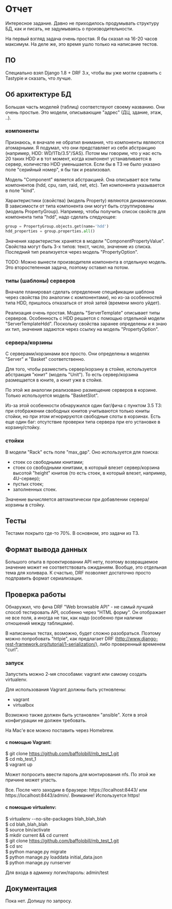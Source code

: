 # Отчет

Интересное задание. Давно не приходилось продумывать структуру БД, как и писать, не задумываясь о производительности.

На первый взгляд задача очень простая. Я бы сказал на 16-20 часов максимум. На деле же, это время ушло только на написание тестов.


## ПО

Специально взял Django 1.8 + DRF 3.x, чтобы вы уже могли сравнить с Tastypie и сказать, что лучше.


## Об архитектуре БД

Большая часть моделей (таблиц) соответствуют своему названию. Они очень простые. Это модели, описывающие "адрес" (ДЦ, здание, этаж, ..).


### компоненты

Признаюсь, я вначале не обратил внимания, что компоненты являются атомарными. Я подумал, что они представляет из себя абстракцию (например, HDD: WD/1Tb/3.5"/SAS). Потом мы говорим, что у нас есть 20 таких HDD и в тот момент, когда компонент устанавливается в сервер, количество HDD уменьшается. Если бы в ТЗ не было указано поле "серийный номер", я бы так и реализовал.

Модель "Component" является абстракцией. Она описывает все типы компонентов (hdd, cpu, ram, raid, net, etc). Тип компонента указывается в поле "kind".

Характеристики (свойства) (модель Property) являются динамическими. В зависимости от типа компонента они могут быть сгруппированы (модель PropertyGroup). Например, чтобы получить список свойств для компонента типа "hdd", надо сделать следующее:

```python
group = PropertyGroup.objects.get(name='hdd')
hdd_properties = group.properties.all()
```

Значения характеристик хранятся в модели "ComponentPropertyValue".
Свойства могут быть 3-х типов: текст, число, значение из списка. Последний тип реализуется через модель "PropertyOption".

TODO: Можно вынести производителя компонента в отдельную модель. Это второстепенная задача, поэтому оставил на потом.


### типы (шаблоны) серверов

Вначале планировал сделать определение спецификации шаблона через свойства (по аналогии с компонентами), но из-за особенностей типа HDD, пришлось отказаться от этой затей (времени много уйдет).

Реализация очень простая. Модель "ServerTemplate" описывает типы серверов. Особенность с HDD решается с помощью отдельной модели "ServerTemplateHdd". Поскольку свойства заранее определены и я знаю их тип, значения задаются через ссылку на модель "PropertyOption".


### сервера/корзины

С серверами/корзинами все просто. Они определены в моделях "Server" и "Basket" соответственно.

Для того, чтобы разместить сервер/корзину в стойке, используется абстракция "юнит" (модель "Unit"). То есть сервер/корзина размещается в юните, а юнит уже в стойке.

По этой же аналогии реализовано размещение серверов в корзине. Только используется модель "BasketSlot".

Из-за этой особенности обнаружился один баг/фича с пунктом 3.5 ТЗ: при отображении свободных юнитов учитываются только юниты стойки, но при этом игнорируются свободные слоты в корзинах.
Есть еще один баг: отсутствие проверки типа сервера при его установке в корзину/стойку.


### стойки

В модели "Rack" есть поле "max_gap". Оно используется для поиска:
- стоек со свободными юнитами;
- стоек со свободными юнитами, в который влезет сервер/корзина высотой "height" юнитов (то есть стоек, в который влезет, например, 4U-сервер);
- пустых стоек;
- заполненных стоек.

Значение вычисляется автоматически при добавлении сервера/корзины в стойку.


## Тесты

Тестами покрыто где-то 70%. В основном, это задачи из ТЗ.


## Формат вывода данных

Большого опыта в проектировании API нету, поэтому возвращаемое значение может не соответствовать ожиданиям. Вообще, это отдельная тема для холивара. К счастью, DRF позволяет достаточно просто подправить формат сериализации.


## Проверка работы

Обнаружил, что фича DRF "Web browsable API" - не самый лучший способ тестировать API, особенно через "HTML форму". Он отображает не все поля, а иногда не так, как надо (особенно при наличии отношений между таблицами).

В написанных тестах, возможно, будет сложно разобраться. Поэтому можно попробовать "httpie", как предлагает DRF (http://www.django-rest-framework.org/tutorial/1-serialization/), либо проверенный временем "curl".

### запуск

Запустить можно 2-мя способами: vagrant или самому создать virtualenv.

Для использования Vagrant должны быть устновлены:
- vagrant
- virtualbox

Возможно также должен быть установлен "ansible". Хотя в этой конфигурации не должен требовать.

На Mac'e все можно поставить через Homebrew.

#### с помощью Vagrant:  
$ git clone https://github.com/baffolobill/mb_test_1.git  
$ cd mb_test_1  
$ vagrant up  

Может попросить ввести пароль для монтирования nfs. По этой же причине может упасть.

Все. После чего заходим в браузере: https://localhost:8443/ или https://localhost:8443/admin/.
Внимание! Используется https!

#### с помощью virtualenv:  
$ virtualenv --no-site-packages blah_blah_blah  
$ cd blah_blah_blah  
$ source bin/activate  
$ mkdir current && cd current  
$ git clone https://github.com/baffolobill/mb_test_1.git  
$ cd src  
$ python manage.py migrate  
$ python manage.py loaddata initial_data.json  
$ python manage.py runserver  

Для входа в админку логин/пароль: admin/test


## Документация

Пока нет. Допишу по запросу.

